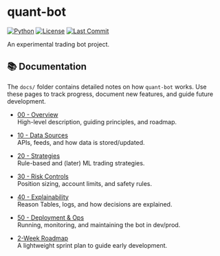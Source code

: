 # quant-bot

[![Python](https://img.shields.io/badge/python-3.10%2B-blue.svg)](https://www.python.org/downloads/)
[![License](https://img.shields.io/github/license/Ericka-7james/quant-bot)](LICENSE)
[![Last Commit](https://img.shields.io/github/last-commit/Ericka-7james/quant-bot)](https://github.com/Ericka-7james/quant-bot/commits/main)

An experimental trading bot project.

## 📚 Documentation

The `docs/` folder contains detailed notes on how `quant-bot` works. Use these pages to track progress, document new features, and guide future development.

- [00 - Overview](docs/00-overview.md)  
  High-level description, guiding principles, and roadmap.

- [10 - Data Sources](docs/10-data-sources.md)  
  APIs, feeds, and how data is stored/updated.

- [20 - Strategies](docs/20-strategies.md)  
  Rule-based and (later) ML trading strategies.

- [30 - Risk Controls](docs/30-risk-controls.md)  
  Position sizing, account limits, and safety rules.

- [40 - Explainability](docs/40-explainability.md)  
  Reason Tables, logs, and how decisions are explained.

- [50 - Deployment & Ops](docs/50-deploy-ops.md)  
  Running, monitoring, and maintaining the bot in dev/prod.

- [2-Week Roadmap](docs/2-Week_Roadmap.md)  
  A lightweight sprint plan to guide early development.
